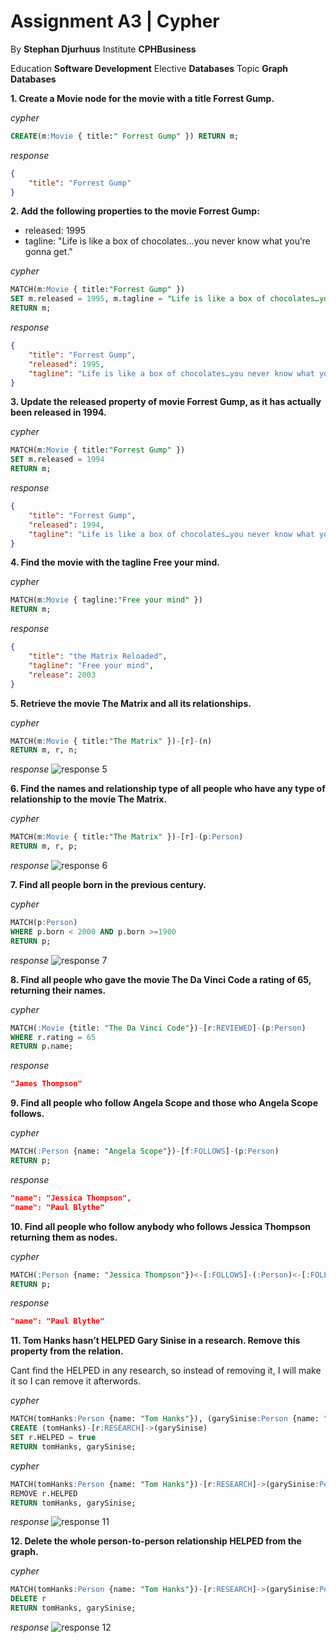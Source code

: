 # Assignment A3 | Cypher

By **Stephan Djurhuus**
Institute **CPHBusiness**

Education **Software Development**
Elective **Databases**
Topic **Graph Databases**

**1. Create a Movie node for the movie with a title Forrest Gump.**

_cypher_
```sql
CREATE(m:Movie { title:" Forrest Gump" }) RETURN m;
```

_response_
```json
{
    "title": "Forrest Gump"
}
```

**2. Add the following properties to the movie Forrest Gump:**
* released: 1995
* tagline: "Life is like a box of chocolates…​you never know what you’re gonna get."

_cypher_
```sql
MATCH(m:Movie { title:"Forrest Gump" })
SET m.released = 1995, m.tagline = "Life is like a box of chocolates…​you never know what you’re gonna get."
RETURN m;
```

_response_
```json
{
    "title": "Forrest Gump",
    "released": 1995,
    "tagline": "Life is like a box of chocolates…​you never know what you’re gonna get."
}
```

**3. Update the released property of movie Forrest Gump, as it has actually been released in 1994.**

_cypher_
```sql
MATCH(m:Movie { title:"Forrest Gump" })
SET m.released = 1994
RETURN m;
```

_response_
```json
{
    "title": "Forrest Gump",
    "released": 1994,
    "tagline": "Life is like a box of chocolates…​you never know what you’re gonna get."
}
```

**4. Find the movie with the tagline Free your mind.**

_cypher_
```sql
MATCH(m:Movie { tagline:"Free your mind" })
RETURN m;
```

_response_
```json
{
    "title": "the Matrix Reloaded",
    "tagline": "Free your mind",
    "release": 2003
}
```

**5. Retrieve the movie The Matrix and all its relationships.**

_cypher_
```sql
MATCH(m:Movie { title:"The Matrix" })-[r]-(n)
RETURN m, r, n;
```

_response_
![response 5](assets/response5.png)

**6. Find the names and relationship type of all people who have any type of relationship to the movie The Matrix.**

_cypher_
```sql
MATCH(m:Movie { title:"The Matrix" })-[r]-(p:Person)
RETURN m, r, p;
```

_response_
![response 6](assets/response6.png)

**7. Find all people born in the previous century.**

_cypher_
```sql
MATCH(p:Person)
WHERE p.born < 2000 AND p.born >=1900
RETURN p;
```

_response_
![response 7](assets/response7.png)

**8. Find all people who gave the movie The Da Vinci Code a rating of 65, returning their names.**

_cypher_
```sql
MATCH(:Movie {title: "The Da Vinci Code"})-[r:REVIEWED]-(p:Person)
WHERE r.rating = 65
RETURN p.name;
```

_response_
```json
"James Thompson"
```

**9. Find all people who follow Angela Scope and those who Angela Scope follows.**

_cypher_
```sql
MATCH(:Person {name: "Angela Scope"})-[f:FOLLOWS]-(p:Person) 
RETURN p;
```

_response_
```json
"name": "Jessica Thompson",
"name": "Paul Blythe"
```

**10. Find all people who follow anybody who follows Jessica Thompson returning them as nodes.**

_cypher_
```sql
MATCH(:Person {name: "Jessica Thompson"})<-[:FOLLOWS]-(:Person)<-[:FOLLOWS]-(p:Person)
RETURN p;
```

_response_
```json
"name": "Paul Blythe"
```

**11. Tom Hanks hasn’t HELPED Gary Sinise in a research. Remove this property from the relation.**

Cant find the HELPED in any research, so instead of removing it, I will make it so I can remove it afterwords.

_cypher_
```sql
MATCH(tomHanks:Person {name: "Tom Hanks"}), (garySinise:Person {name: "Gary Sinise"}) 
CREATE (tomHanks)-[r:RESEARCH]->(garySinise)
SET r.HELPED = true
RETURN tomHanks, garySinise;
```

_cypher_
```sql
MATCH(tomHanks:Person {name: "Tom Hanks"})-[r:RESEARCH]->(garySinise:Person {name: "Gary Sinise"}) 
REMOVE r.HELPED
RETURN tomHanks, garySinise;
```

_response_
![response 11](assets/response11.png)

**12. Delete the whole person-to-person relationship HELPED from the graph.**

_cypher_
```sql
MATCH(tomHanks:Person {name: "Tom Hanks"})-[r:RESEARCH]->(garySinise:Person {name: "Gary Sinise"}) 
DELETE r
RETURN tomHanks, garySinise;
```

_response_
![response 12](assets/response12.png)